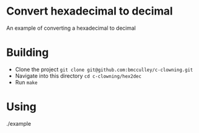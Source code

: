 # Convert hexadecimal to decimal

An example of converting a hexadecimal to decimal

# Building

 * Clone the project `git clone git@github.com:bmcculley/c-clowning.git`
 * Navigate into this directory `cd c-clowning/hex2dec` 
 * Run `make`

# Using

./example